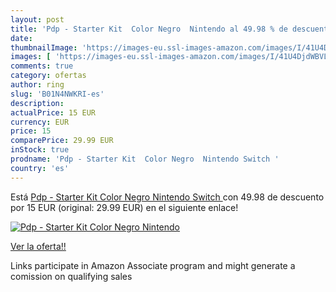 ```yaml
---
layout: post
title: 'Pdp - Starter Kit  Color Negro  Nintendo al 49.98 % de descuento'
date: 
thumbnailImage: 'https://images-eu.ssl-images-amazon.com/images/I/41U4DjdWBVL._SL200_.jpg'
images: [ 'https://images-eu.ssl-images-amazon.com/images/I/41U4DjdWBVL._SL200_.jpg' ]
comments: true
category: ofertas
author: ring
slug: 'B01N4NWKRI-es'
description:
actualPrice: 15 EUR
currency: EUR
price: 15
comparePrice: 29.99 EUR
inStock: true
prodname: 'Pdp - Starter Kit  Color Negro  Nintendo Switch '
country: 'es'
---
```


Está [Pdp - Starter Kit  Color Negro  Nintendo Switch ](https://www.amazon.es/dp/B01N4NWKRI/?tag=tolees-21) con 49.98 de descuento por 15 EUR (original: 29.99 EUR) en el siguiente enlace!

[![Pdp - Starter Kit  Color Negro  Nintendo](https://images-eu.ssl-images-amazon.com/images/I/41U4DjdWBVL._SL200_.jpg)](https://www.amazon.es/dp/B01N4NWKRI/?tag=tolees-21)

[Ver la oferta!!](https://www.amazon.es/dp/B01N4NWKRI/?tag=tolees-21)

Links participate in Amazon Associate program and might generate a comission on qualifying sales


